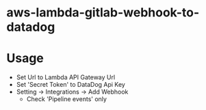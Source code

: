 # aws-lambda-gitlab-webhook-to-datadog

# Usage
* Set Url to Lambda API Gateway Url
* Set 'Secret Token' to DataDog Api Key
* Setting -> Integrations -> Add Webhook
  * Check 'Pipeline events' only
